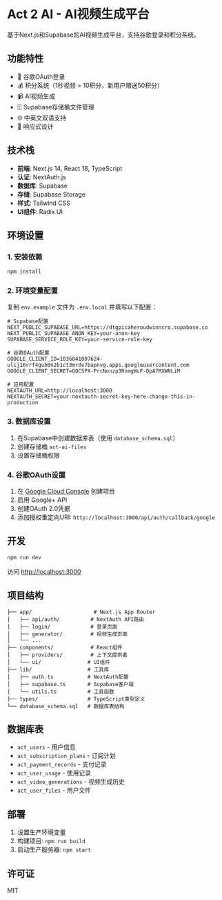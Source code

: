 # Act 2 AI - AI视频生成平台

基于Next.js和Supabase的AI视频生成平台，支持谷歌登录和积分系统。

## 功能特性

- 🔐 谷歌OAuth登录
- 💰 积分系统（1秒视频 = 10积分，新用户赠送50积分）
- 📹 AI视频生成
- 🗄️ Supabase存储桶文件管理
- 🌐 中英文双语支持
- 📱 响应式设计

## 技术栈

- **前端**: Next.js 14, React 18, TypeScript
- **认证**: NextAuth.js
- **数据库**: Supabase
- **存储**: Supabase Storage
- **样式**: Tailwind CSS
- **UI组件**: Radix UI

## 环境设置

### 1. 安装依赖

```bash
npm install
```

### 2. 环境变量配置

复制 `env.example` 文件为 `.env.local` 并填写以下配置：

```env
# Supabase配置
NEXT_PUBLIC_SUPABASE_URL=https://dtgpicaheroudwinncro.supabase.co
NEXT_PUBLIC_SUPABASE_ANON_KEY=your-anon-key
SUPABASE_SERVICE_ROLE_KEY=your-service-role-key

# 谷歌OAuth配置
GOOGLE_CLIENT_ID=1036841007624-ulij16rrf4gub0n2b1ct3mrdv7bapnvg.apps.googleusercontent.com
GOOGLE_CLIENT_SECRET=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

# 应用配置
NEXTAUTH_URL=http://localhost:3000
NEXTAUTH_SECRET=your-nextauth-secret-key-here-change-this-in-production
```

### 3. 数据库设置

1. 在Supabase中创建数据库表（使用 `database_schema.sql`）
2. 创建存储桶 `act-ai-files`
3. 设置存储桶权限

### 4. 谷歌OAuth设置

1. 在 [Google Cloud Console](https://console.cloud.google.com/) 创建项目
2. 启用 Google+ API
3. 创建OAuth 2.0凭据
4. 添加授权重定向URI: `http://localhost:3000/api/auth/callback/google`

## 开发

```bash
npm run dev
```

访问 [http://localhost:3000](http://localhost:3000)

## 项目结构

```
├── app/                    # Next.js App Router
│   ├── api/auth/          # NextAuth API路由
│   ├── login/             # 登录页面
│   ├── generator/         # 视频生成页面
│   └── ...
├── components/            # React组件
│   ├── providers/         # 上下文提供者
│   └── ui/               # UI组件
├── lib/                  # 工具库
│   ├── auth.ts           # NextAuth配置
│   ├── supabase.ts       # Supabase客户端
│   └── utils.ts          # 工具函数
├── types/                # TypeScript类型定义
└── database_schema.sql   # 数据库表结构
```

## 数据库表

- `act_users` - 用户信息
- `act_subscription_plans` - 订阅计划
- `act_payment_records` - 支付记录
- `act_user_usage` - 使用记录
- `act_video_generations` - 视频生成历史
- `act_user_files` - 用户文件

## 部署

1. 设置生产环境变量
2. 构建项目: `npm run build`
3. 启动生产服务器: `npm start`

## 许可证

MIT 